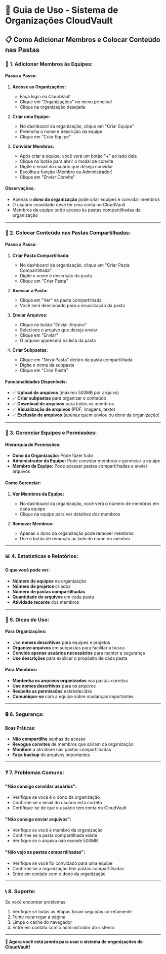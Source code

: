 # 🏢 Guia de Uso - Sistema de Organizações CloudVault

## 📋 **Como Adicionar Membros e Colocar Conteúdo nas Pastas**

### 🔧 **1. Adicionar Membros às Equipes:**

#### **Passo a Passo:**
1. **Acesse as Organizações:**
   - Faça login no CloudVault
   - Clique em "Organizações" no menu principal
   - Clique na organização desejada

2. **Criar uma Equipe:**
   - No dashboard da organização, clique em "Criar Equipe"
   - Preencha o nome e descrição da equipe
   - Clique em "Criar Equipe"

3. **Convidar Membros:**
   - Após criar a equipe, você verá um botão "+" ao lado dela
   - Clique no botão para abrir o modal de convite
   - Digite o email do usuário que deseja convidar
   - Escolha a função (Membro ou Administrador)
   - Clique em "Enviar Convite"

#### **Observações:**
- Apenas o **dono da organização** pode criar equipes e convidar membros
- O usuário convidado deve ter uma conta no CloudVault
- Membros da equipe terão acesso às pastas compartilhadas da organização

---

### 📁 **2. Colocar Conteúdo nas Pastas Compartilhadas:**

#### **Passo a Passo:**
1. **Criar Pasta Compartilhada:**
   - No dashboard da organização, clique em "Criar Pasta Compartilhada"
   - Digite o nome e descrição da pasta
   - Clique em "Criar Pasta"

2. **Acessar a Pasta:**
   - Clique em "Ver" na pasta compartilhada
   - Você será direcionado para a visualização da pasta

3. **Enviar Arquivos:**
   - Clique no botão "Enviar Arquivo"
   - Selecione o arquivo que deseja enviar
   - Clique em "Enviar"
   - O arquivo aparecerá na lista da pasta

4. **Criar Subpastas:**
   - Clique em "Nova Pasta" dentro da pasta compartilhada
   - Digite o nome da subpasta
   - Clique em "Criar Pasta"

#### **Funcionalidades Disponíveis:**
- ✅ **Upload de arquivos** (máximo 500MB por arquivo)
- ✅ **Criar subpastas** para organizar o conteúdo
- ✅ **Download de arquivos** para todos os membros
- ✅ **Visualização de arquivos** (PDF, imagens, texto)
- ✅ **Exclusão de arquivos** (apenas quem enviou ou dono da organização)

---

### 👥 **3. Gerenciar Equipes e Permissões:**

#### **Hierarquia de Permissões:**
- **Dono da Organização:** Pode fazer tudo
- **Administrador da Equipe:** Pode convidar membros e gerenciar a equipe
- **Membro da Equipe:** Pode acessar pastas compartilhadas e enviar arquivos

#### **Como Gerenciar:**
1. **Ver Membros da Equipe:**
   - No dashboard da organização, você verá o número de membros em cada equipe
   - Clique na equipe para ver detalhes dos membros

2. **Remover Membros:**
   - Apenas o dono da organização pode remover membros
   - Use o botão de remoção ao lado do nome do membro

---

### 📊 **4. Estatísticas e Relatórios:**

#### **O que você pode ver:**
- **Número de equipes** na organização
- **Número de projetos** criados
- **Número de pastas compartilhadas**
- **Quantidade de arquivos** em cada pasta
- **Atividade recente** dos membros

---

### 🚀 **5. Dicas de Uso:**

#### **Para Organizações:**
- Use **nomes descritivos** para equipes e projetos
- **Organize arquivos** em subpastas para facilitar a busca
- **Convide apenas usuários necessários** para manter a segurança
- **Use descrições** para explicar o propósito de cada pasta

#### **Para Membros:**
- **Mantenha os arquivos organizados** nas pastas corretas
- **Use nomes descritivos** para os arquivos
- **Respeite as permissões** estabelecidas
- **Comunique-se** com a equipe sobre mudanças importantes

---

### 🔒 **6. Segurança:**

#### **Boas Práticas:**
- **Não compartilhe** senhas de acesso
- **Revogue convites** de membros que saíram da organização
- **Monitore** a atividade nas pastas compartilhadas
- **Faça backup** de arquivos importantes

---

### ❓ **7. Problemas Comuns:**

#### **"Não consigo convidar usuários":**
- Verifique se você é o dono da organização
- Confirme se o email do usuário está correto
- Certifique-se de que o usuário tem conta no CloudVault

#### **"Não consigo enviar arquivos":**
- Verifique se você é membro da organização
- Confirme se a pasta compartilhada existe
- Verifique se o arquivo não excede 500MB

#### **"Não vejo as pastas compartilhadas":**
- Verifique se você foi convidado para uma equipe
- Confirme se a organização tem pastas compartilhadas
- Entre em contato com o dono da organização

---

### 📞 **8. Suporte:**

Se você encontrar problemas:
1. Verifique se todas as etapas foram seguidas corretamente
2. Tente recarregar a página
3. Limpe o cache do navegador
4. Entre em contato com o administrador do sistema

---

**🎉 Agora você está pronto para usar o sistema de organizações do CloudVault!** 